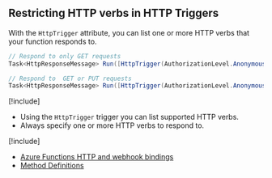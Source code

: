 ## Restricting HTTP verbs in HTTP Triggers

With the `HttpTrigger` attribute, you can list one or more HTTP verbs that your function responds to.


```csharp
// Respond to only GET requests
Task<HttpResponseMessage> Run([HttpTrigger(AuthorizationLevel.Anonymous, "GET")]HttpRequestMessage req, TraceWriter log)

// Respond to  GET or PUT requests
Task<HttpResponseMessage> Run([HttpTrigger(AuthorizationLevel.Anonymous, "GET", "PUT")]HttpRequestMessage req, TraceWriter log)
```

[!include[](../includes/takeaways-heading.md)]
* Using the `HttpTrigger` trigger you can list supported HTTP verbs.
* Always specify one or more HTTP verbs to respond to.

[!include[](../includes/read-more-heading.md)]
* [Azure Functions HTTP and webhook bindings](https://docs.microsoft.com/azure/azure-functions/functions-bindings-http-webhook)
* [Method Definitions](https://www.w3.org/Protocols/rfc2616/rfc2616-sec9.html)